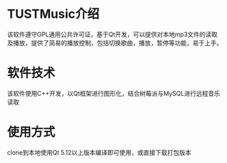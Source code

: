 # TUSTMusic介绍
该软件遵守GPL通用公共许可证，基于Qt开发，可以提供对本地mp3文件的读取及播放，提供了简易的播放控制，包括切换歌曲，播放，暂停等功能，易于上手。
# 软件技术
该软件使用C++开发，以Qt框架进行图形化，结合树莓派与MySQL进行远程音乐读取
# 使用方式
clone到本地使用Qt 5.12以上版本编译即可使用，或直接下载打包版本
